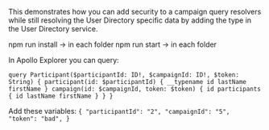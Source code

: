 This demonstrates how you can add security to a campaign query resolvers while still resolving the User Directory specific data by adding the type in the User Directory service.

npm run install -> in each folder
npm run start -> in each folder



In Apollo Explorer you can query:

`query Participant($participantId: ID!, $campaignId: ID!, $token: String) {
  participant(id: $participantId) {
    __typename
    id
    lastName
    firstName
  }
  campaign(id: $campaignId, token: $token) {
    id
    participants {
      id
      lastName
      firstName
    }
  }
}`

Add these variables:
`
{
  "participantId": "2",
  "campaignId": "5",
  "token": "bad",
}
`
